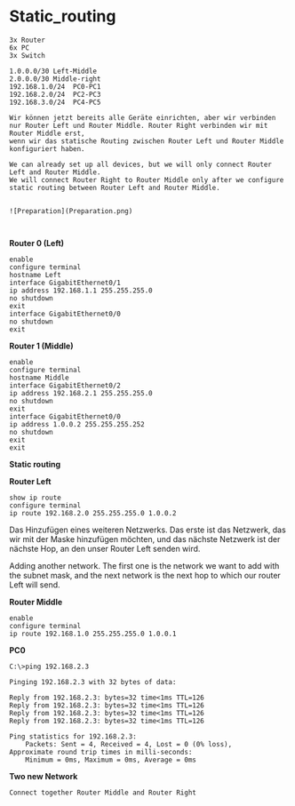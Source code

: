 # Static_routing #

```
3x Router
6x PC
3x Switch

1.0.0.0/30 Left-Middle
2.0.0.0/30 Middle-right
192.168.1.0/24  PC0-PC1
192.168.2.0/24  PC2-PC3
192.168.3.0/24  PC4-PC5
```
```
Wir können jetzt bereits alle Geräte einrichten, aber wir verbinden nur Router Left und Router Middle. Router Right verbinden wir mit Router Middle erst,
wenn wir das statische Routing zwischen Router Left und Router Middle konfiguriert haben.

We can already set up all devices, but we will only connect Router Left and Router Middle.
We will connect Router Right to Router Middle only after we configure static routing between Router Left and Router Middle.


![Preparation](Preparation.png)



```

**Router 0 (Left)**

```
enable
configure terminal
hostname Left
interface GigabitEthernet0/1
ip address 192.168.1.1 255.255.255.0
no shutdown
exit
interface GigabitEthernet0/0
no shutdown
exit
```

**Router 1 (Middle)**

```
enable
configure terminal
hostname Middle
interface GigabitEthernet0/2
ip address 192.168.2.1 255.255.255.0
no shutdown
exit
interface GigabitEthernet0/0
ip address 1.0.0.2 255.255.255.252
no shutdown
exit
exit
```

**Static routing**


**Router Left**

```
show ip route   
configure terminal
ip route 192.168.2.0 255.255.255.0 1.0.0.2 
```
Das Hinzufügen eines weiteren Netzwerks. Das erste ist das Netzwerk, das wir mit der Maske hinzufügen möchten, und das nächste Netzwerk ist der nächste Hop, an den unser Router Left senden wird.

Adding another network. The first one is the network we want to add with the subnet mask, and the next network is the next hop to which our router Left will send.

**Router Middle**

```
enable
configure terminal
ip route 192.168.1.0 255.255.255.0 1.0.0.1
```

**PC0**
```
C:\>ping 192.168.2.3

Pinging 192.168.2.3 with 32 bytes of data:

Reply from 192.168.2.3: bytes=32 time<1ms TTL=126
Reply from 192.168.2.3: bytes=32 time<1ms TTL=126
Reply from 192.168.2.3: bytes=32 time<1ms TTL=126
Reply from 192.168.2.3: bytes=32 time<1ms TTL=126

Ping statistics for 192.168.2.3:
    Packets: Sent = 4, Received = 4, Lost = 0 (0% loss),
Approximate round trip times in milli-seconds:
    Minimum = 0ms, Maximum = 0ms, Average = 0ms

```


**Two new Network**

```
Connect together Router Middle and Router Right 
```












